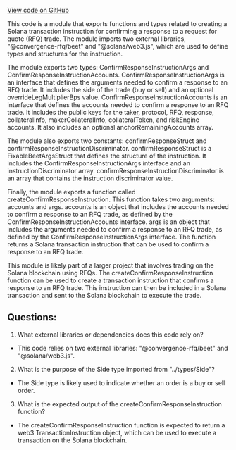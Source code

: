 [View code on GitHub](https://github.com/convergence-rfq/convergence-program-library/rfq/js/generated/instructions/confirmResponse.d.ts)

This code is a module that exports functions and types related to creating a Solana transaction instruction for confirming a response to a request for quote (RFQ) trade. The module imports two external libraries, "@convergence-rfq/beet" and "@solana/web3.js", which are used to define types and structures for the instruction.

The module exports two types: ConfirmResponseInstructionArgs and ConfirmResponseInstructionAccounts. ConfirmResponseInstructionArgs is an interface that defines the arguments needed to confirm a response to an RFQ trade. It includes the side of the trade (buy or sell) and an optional overrideLegMultiplierBps value. ConfirmResponseInstructionAccounts is an interface that defines the accounts needed to confirm a response to an RFQ trade. It includes the public keys for the taker, protocol, RFQ, response, collateralInfo, makerCollateralInfo, collateralToken, and riskEngine accounts. It also includes an optional anchorRemainingAccounts array.

The module also exports two constants: confirmResponseStruct and confirmResponseInstructionDiscriminator. confirmResponseStruct is a FixableBeetArgsStruct that defines the structure of the instruction. It includes the ConfirmResponseInstructionArgs interface and an instructionDiscriminator array. confirmResponseInstructionDiscriminator is an array that contains the instruction discriminator value.

Finally, the module exports a function called createConfirmResponseInstruction. This function takes two arguments: accounts and args. accounts is an object that includes the accounts needed to confirm a response to an RFQ trade, as defined by the ConfirmResponseInstructionAccounts interface. args is an object that includes the arguments needed to confirm a response to an RFQ trade, as defined by the ConfirmResponseInstructionArgs interface. The function returns a Solana transaction instruction that can be used to confirm a response to an RFQ trade.

This module is likely part of a larger project that involves trading on the Solana blockchain using RFQs. The createConfirmResponseInstruction function can be used to create a transaction instruction that confirms a response to an RFQ trade. This instruction can then be included in a Solana transaction and sent to the Solana blockchain to execute the trade.
## Questions: 
 1. What external libraries or dependencies does this code rely on?
- This code relies on two external libraries: "@convergence-rfq/beet" and "@solana/web3.js".

2. What is the purpose of the Side type imported from "../types/Side"?
- The Side type is likely used to indicate whether an order is a buy or sell order.

3. What is the expected output of the createConfirmResponseInstruction function?
- The createConfirmResponseInstruction function is expected to return a web3 TransactionInstruction object, which can be used to execute a transaction on the Solana blockchain.